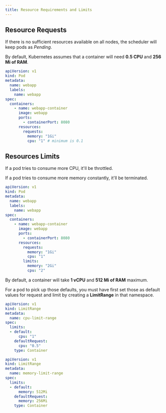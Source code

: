 ```yaml
---
title: Resource Requirements and Limits
---
```


## Resource Requests

If there is no sufficient resources available on all nodes, the scheduler will keep pods as _Pending_.

By default, Kubernetes assumes that a container will need **0.5 CPU** and **256 Mi of RAM**.

```yaml
apiVersion: v1
kind: Pod
metadata:
  name: webapp
  labels:
    name: webapp
spec:
  containers:
    - name: webapp-container
      image: webapp
      ports:
        - containerPort: 8080
      resources:
        requests:
          memory: "1Gi"
          cpu: "1" # minimum is 0.1
```

## Resources Limits

If a pod tries to consume more CPU, it'll be throttled. 

If a pod tries to consume more memory constantly, it'll be terminated.

```yaml
apiVersion: v1
kind: Pod
metadata:
  name: webapp
  labels:
    name: webapp
spec:
  containers:
    - name: webapp-container
      image: webapp
      ports:
        - containerPort: 8080
      resources:
        requests:
          memory: "1Gi"
          cpu: "1"
        limits:
          memory: "2Gi"
          cpu: "2"
```

By default, a container will take **1 vCPU** and **512 Mi of RAM** maximum.

For a pod to pick up those defaults, you must have first set those as default values for request and limit by creating a **LimitRange** in that namespace.


```yaml title="Limiting CPU usage"
apiVersion: v1
kind: LimitRange
metadata:
  name: cpu-limit-range
spec:
  limits:
  - default:
      cpu: "1"
    defaultRequest:
      cpu: "0.5"
    type: Container
```

```yaml title="Limiting RAM usage"
apiVersion: v1
kind: LimitRange
metadata:
  name: memory-limit-range
spec:
  limits:
  - default:
      memory: 512Mi
    defaultRequest:
      memory: 256Mi
    type: Container
```
